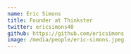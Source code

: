 ```yaml
---
name: Eric Simons
title: Founder at Thinkster
twitter: ericsimons40
github: https://github.com/ericsimons
image: /media/people/eric-simons.jpeg
---
```

